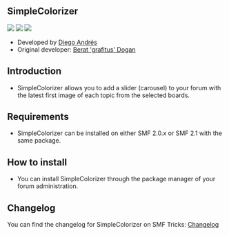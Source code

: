 ## SimpleColorizer
<img src="https://img.shields.io/badge/License-MIT-a05a3f?style=flat-square"> <img src="https://img.shields.io/badge/SMF-2.1-3f73a0?style=flat-square">
<img src="https://img.shields.io/badge/SMF-2.0-996ee1?style=flat-square">

* Developed by [Diego Andrés](https://github.com/DiegoAndresCortes)
* Original developer: [Berat 'grafitus' Dogan](https://github.com/beratdogan)

## Introduction
* SimpleColorizer allows you to add a slider (carousel) to your forum with the latest first image of each topic from the selected boards.

## Requirements
* SimpleColorizer can be installed on either SMF 2.0.x or SMF 2.1 with the same package.

## How to install
* You can install SimpleColorizer through the package manager of your forum administration.

## Changelog
You can find the changelog for SimpleColorizer on SMF Tricks: [Changelog](https://smftricks.com/index.php?topic=2206.0)
